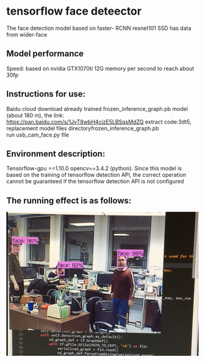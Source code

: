 # tensorflow face deteector
The face detection model based on faster- RCNN resnet101 SSD has data from wider-face

## Model performance
Speed: based on nvidia GTX1070ti 12G memory per second to reach about 30fp

## Instructions for use:
Baidu cloud download already trained frozen_inference_graph.pb model (about 180 m), the link: https://pan.baidu.com/s/1JyT8wbH4cjzE5LBSqsMdZQ extract code:3dt5, replacement model files directoryfrozen_inference_graph.pb   
run usb_cam_face.py file
## Environment description:
Tensorflow-gpu ==1.10.0 opencv==3.4.2 (python). Since this model is based on the training of tensorflow detection API, the correct operation cannot be guaranteed if the tensorflow detection API is not configured
## The running effect is as follows:
![](picture/result.png)[](picture/result.png)
